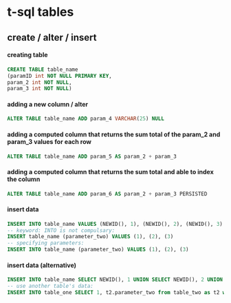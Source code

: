 # t-sql tables

## create / alter / insert

#### creating table

```sql
CREATE TABLE table_name
(paramID int NOT NULL PRIMARY KEY,
param_2 int NOT NULL,
param_3 int NOT NULL)
```

#### adding a new column / alter
```sql
ALTER TABLE table_name ADD param_4 VARCHAR(25) NULL
```

#### adding a computed column that returns the sum total of the param_2 and param_3 values for each row

```sql
ALTER TABLE table_name ADD param_5 AS param_2 + param_3
```

#### adding a computed column that returns the sum total and able to index the column

```sql
ALTER TABLE table_name ADD param_6 AS param_2 + param_3 PERSISTED
```

#### insert data

```sql
INSERT INTO table_name VALUES (NEWID(), 1), (NEWID(), 2), (NEWID(), 3)
-- keyword: INTO is not compulsary:
INSERT table_name (parameter_two) VALUES (1), (2), (3)
-- specifying parameters:
INSERT INTO table_name (parameter_two) VALUES (1), (2), (3)
```

#### insert data (alternative)

```sql
INSERT INTO table_name SELECT NEWID(), 1 UNION SELECT NEWID(), 2 UNION SELECT NEWID(), 3
-- use another table's data:
INSERT INTO table_one SELECT 1, t2.parameter_two from table_two as t2 where t2.parameter_one = 1
```